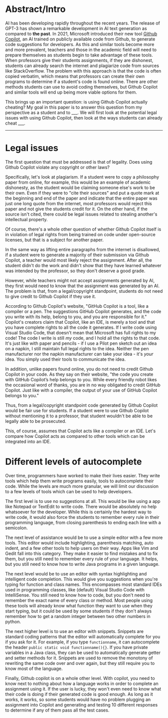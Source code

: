 # Abstract/Intro

AI has been developing rapidly throughout the recent years. The release of GPT-3 has shown a remarkable development in AI text generation as compared to **the past**. In 2021, Microsoft introduced their new tool [Github Copilot](https://github.blog/2021-06-29-introducing-github-copilot-ai-pair-programmer/), an AI trained on publicly available code from Github, to generate code suggestions for developers. As this and similar tools become more and more prevalent, teachers and those in the academic field will need to prepare themselves as students begin to take advantage of these tools. When professors give their students assignments, if they are dishonest, students can already search the internet and plagiarize code from sources like StackOverflow. The problem with this approach is that the code is often copied verbatim, which means that professors can create their own programs to determine if a student's code is found online. There are other methods students can use to avoid coding themselves, but Github Copilot and similar tools will end up being more viable options for them.

This brings up an important question: is using Github Copilot actually cheating? My goal in this paper is to answer this question from my perspective as a student and to \_\_\_. We will first look at the potential legal issues with using Github Copilot, then look at the ways students can already cheat \_\_\_.

---

# Legal issues

The first question that must be addressed is that of legality. Does using Github Copilot violate any copyright or other laws?

Specifically, let's look at plagiarism. If a student were to copy a philosophy paper from online, for example, this would be an example of academic dishonesty, as the student would be claiming someone else's work to be their own. Even if they were to "cite their sources" and put a quote mark at the beginning and end of the paper and indicate that the entire paper was just one long quote from the internet, most professors would reject this paper and not give the students credit for it. On the other hand, if the source isn't cited, there could be legal issues related to stealing another's intellectual property.

Of course, there's a whole other question of whether Github Copilot itself is in violation of legal rights from being trained on code under open-source licenses, but that is a subject for another paper.

In the same way as lifting entire paragraphs from the internet is disallowed, if a student were to generate a majority of their submission via Github Copilot, a teacher would most likely reject the assignment. After all, the student didn't do the work and didn't show that they have learned whatever was intended by the professor, so they don't deserve a good grade.

However, while teachers might not accept assignments generated by AI, they first would need to know that the assignment was generated by an AI. The problem is that, from a legal/copyright standpoint, students do not need to give credit to Github Copilot if they use it.

According to Github Copilot's website, "GitHub Copilot is a tool, like a compiler or a pen. The suggestions GitHub Copilot generates, and the code you write with its help, belong to you, and you are responsible for it." Copilot's creators claim that Copilot, like an IDE, is merely a tool and that you have complete rights to all the code it generates. If I write code using Visual Studio Code, that doesn't mean that Microsoft has full rights to my code! The code I write is still *my* code, and I hold all the rights to that code. It's just like with paper and pencils - if I use a Pilot pen sketch out an idea on a napkin, I still maintain full legal rights to the idea. Neither the pen manufacturer nor the napkin manufacturer can take your idea - it's *your* idea. You simply used their tools to communicate the idea.

In addition, unlike papers found online, you do not need to credit Github Copilot in your code. As they say on their website, "the code you create with GitHub Copilot’s help belongs to you. While every friendly robot likes the occasional word of thanks, you are in no way obligated to credit GitHub Copilot. Just like with a compiler, the output of your use of GitHub Copilot belongs to you."

Thus, from a legal/copyright standpoint code generated by Github Copilot would be fair use for students. If a student were to use Github Copilot without mentioning it to a professor, that student wouldn't be able to be legally able to be prosecuted.

This, of course, assumes that Copilot acts like a compiler or an IDE. Let's compare how Copilot acts as compared to other tools which can be integrated into an IDE.


# Different levels of autocomplete

Over time, programmers have worked to make their lives easier. They write tools which help them write programs easily, tools to autocomplete their code. While the levels are much more granular, we will limit our discussion to a few levels of tools which can be used to help developers.

The first level is to use no suggestions at all. This would be like using a app like Notepad or TextEdit to write code. There would be absolutely no help whatsoever for the developer. While this is certainly the hardest way to write code, it would also force the students to remember every rule in their programming language, from closing parenthesis to ending each line with a semicolon.

The next level of assistance would be to use a simple editor with a few more tools. This editor would include highlighting, parenthesis matching, auto indent, and a few other tools to help users on their way. Apps like Vim and Gedit fall into this category. They make it easier to find mistakes and to fix them, but you still need to remember every rule of your language. It helps, but you still need to know how to write Java programs in a given language.

The next level would be to use an editor with syntax highlighting and intelligent code completion. This would give you suggestions when you're typing for function and class names. This encompasses most standard IDEs used in programming classes, like (default) Visual Studio Code with IntelliSense. You still need to know how to code, but you don't need to remember the exact name of every class or method. Most people using these tools will already know what function they want to use when they start typing, but it could be used by some students if they don't always remember how to get a random integer between two other numbers in python.

The next higher level is to use an editor with snippets. Snippets are standard coding patterns that the editor will automatically complete for you if you ask for it. For example, if you type `functionname`, it can autocomplete the header `public static void functionname(){}`. If you have private variables in a Java class, they can be used to automatically generate getter and setter methods for it. Snippets are used to remove the monotony of rewriting the same code over and over again, but they still require you to know most of the language.

Finally, Github copilot is on a whole other level. With copilot, you need to know next to nothing about how a language works in order to complete an assignment using it. If the user is lucky, they won't even need to know what their code is doing if their generated code is good enough. As long as it works, it works, so some students would have no problem plugging an assignment into Copilot and generating and testing 10 different responses to determine if any of them pass all the test cases.


